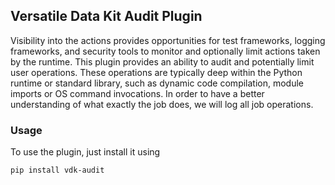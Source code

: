 ## Versatile Data Kit Audit Plugin

Visibility into the actions provides opportunities for test frameworks, logging
frameworks, and security tools to monitor and optionally limit actions taken by the
runtime.
This plugin provides an ability to audit and potentially limit user operations.
These operations are typically deep within the Python runtime or standard library, such
as dynamic code compilation, module imports or OS command invocations. In order to have a
better understanding of what exactly the job does, we will log all job operations.

### Usage

To use the plugin, just install it using

```bash
pip install vdk-audit
```
